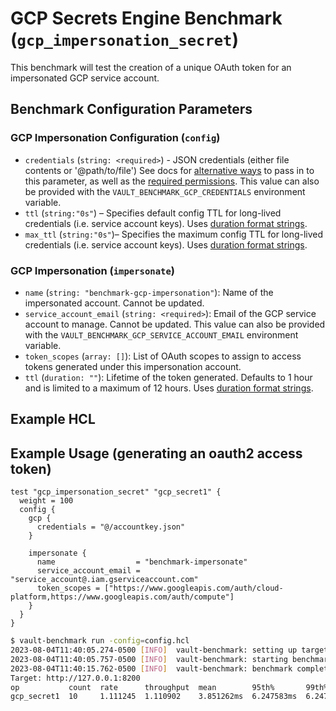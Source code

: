 # GCP Secrets Engine Benchmark (`gcp_impersonation_secret`)

This benchmark will test the creation of a unique OAuth token for an impersonated GCP service account.

## Benchmark Configuration Parameters

### GCP Impersonation Configuration (`config`)
- `credentials` (`string: <required>`) - JSON credentials (either file contents or '@path/to/file')
  See docs for [alternative ways](https://developer.hashicorp.com/vault/docs/secrets/gcp#setup) to pass in to this parameter, as well as the
  [required permissions](https://developer.hashicorp.com/vault/docs/secrets/gcp#required-permissions). This value can also be provided with the `VAULT_BENCHMARK_GCP_CREDENTIALS` environment variable.
- `ttl` (`string:"0s"`) – Specifies default config TTL for long-lived credentials
  (i.e. service account keys). Uses [duration format strings](https://developer.hashicorp.com/vault/docs/concepts/duration-format).
- `max_ttl` (`string:"0s"`)– Specifies the maximum config TTL for long-lived credentials
  (i.e. service account keys). Uses [duration format strings](https://developer.hashicorp.com/vault/docs/concepts/duration-format).

### GCP Impersonation (`impersonate`)
- `name` (`string: "benchmark-gcp-impersonation"`): Name of the impersonated account. Cannot be updated.
- `service_account_email` (`string: <required>`): Email of the GCP service account to
  manage. Cannot be updated. This value can also be provided with the `VAULT_BENCHMARK_GCP_SERVICE_ACCOUNT_EMAIL` environment variable.
- `token_scopes` (`array: []`): List of OAuth scopes to assign to access tokens
  generated under this impersonation account.
- `ttl` (`duration: ""`): Lifetime of the token generated. Defaults to 1 hour and
  is limited to a maximum of 12 hours. Uses [duration format strings](https://developer.hashicorp.com/vault/docs/concepts/duration-format).


## Example HCL
## Example Usage (generating an oauth2 access token)
```hcl
test "gcp_impersonation_secret" "gcp_secret1" {
  weight = 100
  config {
    gcp {
      credentials = "@/accountkey.json"
    }

    impersonate {
      name                  = "benchmark-impersonate"
      service_account_email = "service_account@.iam.gserviceaccount.com"
      token_scopes = ["https://www.googleapis.com/auth/cloud-platform,https://www.googleapis.com/auth/compute"]
    }
  }
}
```

```bash
$ vault-benchmark run -config=config.hcl
2023-08-04T11:40:05.274-0500 [INFO]  vault-benchmark: setting up targets
2023-08-04T11:40:05.757-0500 [INFO]  vault-benchmark: starting benchmarks: duration=10s
2023-08-04T11:40:15.762-0500 [INFO]  vault-benchmark: benchmark complete
Target: http://127.0.0.1:8200
op           count  rate      throughput  mean        95th%       99th%       successRatio
gcp_secret1  10     1.111245  1.110902    3.851262ms  6.247583ms  6.247583ms  100.00%
```

